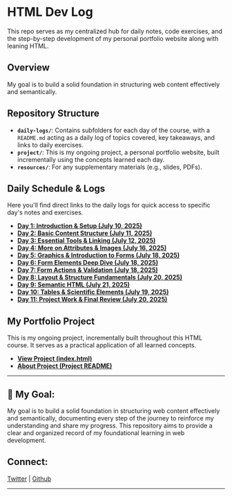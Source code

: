 # HTML Dev Log 

This repo serves as my centralized hub for daily notes, code exercises, and the step-by-step development of my personal portfolio website along with leaning HTML.

## Overview

My goal is to build a solid foundation in structuring web content effectively and semantically.

## Repository Structure

* **`daily-logs/`**: Contains subfolders for each day of the course, with a `README.md` acting as a daily log of topics covered, key takeaways, and links to daily exercises.
* **`project/`**: This is my ongoing project, a personal portfolio website, built incrementally using the concepts learned each day.
* **`resources/`**: For any supplementary materials (e.g., slides, PDFs).

## Daily Schedule & Logs

Here you'll find direct links to the daily logs for quick access to specific day's notes and exercises.

* **[Day 1: Introduction & Setup (July 10, 2025)](./daily-logs/day-01-intro-setup/README.md)**
* **[Day 2: Basic Content Structure (July 11, 2025)](./daily-logs/day-02-basic-content/README.md)**
* **[Day 3: Essential Tools & Linking (July 12, 2025)](./daily-logs/day-03-tools-linking/README.md)**
* **[Day 4: More on Attributes & Images (July 16, 2025)](./daily-logs/day-04-attributes-images/README.md)**
* **[Day 5: Graphics & Introduction to Forms (July 18, 2025)](./daily-logs/day-05-graphics-forms-intro/README.md)**
* **[Day 6: Form Elements Deep Dive (July 18, 2025)](./daily-logs/day-06-form-elements-deep-dive/README.md)**
* **[Day 7: Form Actions & Validation (July 18, 2025)](./daily-logs/day-07-form-actions-validation/README.md)**
* **[Day 8: Layout & Structure Fundamentals (July 20, 2025)](./daily-logs/day-08-layout-structure/README.md)**
* **[Day 9: Semantic HTML (July 21, 2025)](./daily-logs/day-09-semantic-html/README.md)**
* **[Day 10: Tables & Scientific Elements (July 19, 2025)](./daily-logs/day-10-tables-scientific/README.md)**
* **[Day 11: Project Work & Final Review (July 20, 2025)](./daily-logs/day-11-project-review/README.md)**

## My Portfolio Project

This is my ongoing project, incrementally built throughout this HTML course. It serves as a practical application of all learned concepts.

* **[View Project (index.html)](./project/index.html)**
* **[About Project (Project README)](./my-portfolio-project/README.md)**

---

## 🌱 My Goal:

My goal is to build a solid foundation in structuring web content effectively and semantically, documenting every step of the journey to reinforce my understanding and share my progress. This repository aims to provide a clear and organized record of my foundational learning in web development.

## Connect:

[Twitter](https://x.com/hcodes1) | [Github](https://github.com/hcodes1)

---